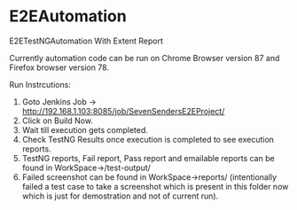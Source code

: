 # E2EAutomation
E2ETestNGAutomation With Extent Report

Currently automation code can be run on Chrome Browser version 87 and Firefox browser version 78.

Run Instrcutions:
1. Goto Jenkins Job -> http://192.168.1.103:8085/job/SevenSendersE2EProject/
2. Click on Build Now.
3. Wait till execution gets completed.
4. Check TestNG Results once execution is completed to see execution reports.
5. TestNG reports, Fail report, Pass report and emailable reports can be found in WorkSpace->/test-output/
6. Failed screenshot can be found in WorkSpace->reports/ 
(intentionally failed a test case to take a screenshot which is present in this folder now which is just for demostration and not of current run).
